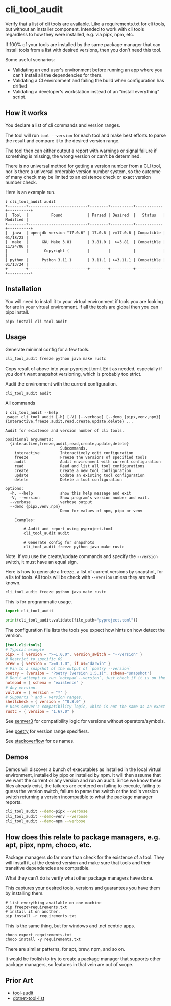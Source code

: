 # cli_tool_audit

Verify that a list of cli tools are available. Like a requirements.txt for cli tools, but without an installer
component. Intended to work with cli tools regardless to how they were installed, e.g. via pipx, npm, etc.

If 100% of your tools are installed by the same package manager that can install tools from a list with desired
versions, then you don't need this tool.

Some useful scenarios:

- Validating an end user's environment before running an app where you can't install all the
  dependencies for them.
- Validating a CI environment and failing the build when configuration has drifted
- Validating a developer's workstation instead of an "install everything" script.

## How it works

You declare a list of cli commands and version ranges.

The tool will run `tool --version` for each tool and make best efforts to parse the result and compare it to the
desired version range.

The tool then can either output a report with warnings or signal failure if something is missing, the wrong version
or can't be determined.

There is no universal method for getting a version number from a CLI tool, nor is there a universal orderable
version number system, so the outcome of many check may be limited to an existence check or exact version number check.

Here is an example run.

```text
❯ cli_tool_audit audit
+--------+--------------------------+--------+----------+------------+----------+
|  Tool  |          Found           | Parsed | Desired  |   Status   | Modified |
+--------+--------------------------+--------+----------+------------+----------+
|  java  | openjdk version "17.0.6" | 17.0.6 | >=17.0.6 | Compatible | 01/18/23 |
|  make  |      GNU Make 3.81       | 3.81.0 |  >=3.81  | Compatible | 11/24/06 |
|        |       Copyright (        |        |          |            |          |
| python |      Python 3.11.1       | 3.11.1 | >=3.11.1 | Compatible | 01/13/24 |
+--------+--------------------------+--------+----------+------------+----------+
```

## Installation

You will need to install it to your virtual environment if tools you are looking for are in your virtual environment.
If all the tools are global then you can pipx install.

```shell
pipx install cli-tool-audit
```

## Usage

Generate minimal config for a few tools.

```bash
cli_tool_audit freeze python java make rustc
```

Copy result of above into your pyproject.toml. Edit as needed, especially if you don't want snapshot versioning,
which is probably too strict.

Audit the environment with the current configuration.

```bash
cli_tool_audit audit
```

All commands

```text
❯ cli_tool_audit --help
usage: cli_tool_audit [-h] [-V] [--verbose] [--demo {pipx,venv,npm}] {interactive,freeze,audit,read,create,update,delete} ...

Audit for existence and version number of cli tools.

positional arguments:
  {interactive,freeze,audit,read,create,update,delete}
                        Subcommands.
    interactive         Interactively edit configuration
    freeze              Freeze the versions of specified tools
    audit               Audit environment with current configuration
    read                Read and list all tool configurations
    create              Create a new tool configuration
    update              Update an existing tool configuration
    delete              Delete a tool configuration

options:
  -h, --help            show this help message and exit
  -V, --version         Show program's version number and exit.
  --verbose             verbose output
  --demo {pipx,venv,npm}
                        Demo for values of npm, pipx or venv

    Examples:

        # Audit and report using pyproject.toml
        cli_tool_audit audit

        # Generate config for snapshots
        cli_tool_audit freeze python java make rustc
```

Note. If you use the create/update commands and specify the `--version` switch, it must have an equal sign.

Here is how to generate a freeze, a list of current versions by snapshot, for a lis tof tools. All tools will be
check with `--version` unless they are well known.

```shell
cli_tool_audit freeze python java make rustc
```

This is for programmatic usage.

```python
import cli_tool_audit

print(cli_tool_audit.validate(file_path="pyproject.toml"))
```

The configuration file lists the tools you expect how hints on how detect the version.

```toml
[tool.cli-tools]
# Typical example
pipx = { version = ">=1.0.0", version_switch = "--version" }
# Restrict to specific OS
brew = { version = ">=0.1.0", if_os="darwin" }
# Pin to a snapshot of the output of `poetry --version`
poetry = {version = "Poetry (version 1.5.1)", schema="snapshot"}
# Don't attempt to run `notepad --version`, just check if it is on the path
notepad = { schema = "existence" }
# Any version.
vulture = { version = "*" }
# Supports ^ and ~ version ranges.
shellcheck = { version = "^0.8.0" }
# Uses semver's compatibility logic, which is not the same as an exact match.
rustc = { version = "1.67.0" }
```

See [semver3](https://python-semver.readthedocs.io/en/latest/usage/check-compatible-semver-version.html) for
compatibility logic for versions without operators/symbols.

See [poetry](https://python-poetry.org/docs/dependency-specification/) for version range specifiers.

See [stackoverflow](https://stackoverflow.com/a/13874620/33264) for os names.

## Demos

Demos will discover a bunch of executables as installed in the local virtual environment, installed by pipx or
installed by npm. It will then assume that we want the current or any version and run an audit. Since we know these
files already exist, the failures are centered on failing to execute, failing to guess the version switch, failure
to parse the switch or the
tool's version switch returning a version incompatible to what the package manager reports.

```bash
cli_tool_audit --demo=pipx --verbose
cli_tool_audit --demo=venv --verbose
cli_tool_audit --demo=npm --verbose
```

## How does this relate to package managers, e.g. apt, pipx, npm, choco, etc.

Package managers do far more than check for the existence of a tool. They will install it, at the desired version
and make sure that tools and their transitive dependencies are compatible.

What they can't do is verify what other package managers have done.

This captures your desired tools, versions and guarantees you have them by installing them.

```shell
# list everything available on one machine
pip freeze>requirements.txt
# install it on another.
pip install -r requirements.txt
```

This is the same thing, but for windows and .net centric apps.

```shell
choco export requirements.txt
choco install -y requirements.txt
```

There are similar patterns, for apt, brew, npm, and so on.

It would be foolish to try to create a package manager that supports other package managers, so features in that
vein are out of scope.

## Prior Art

- [tool-audit](https://github.com/jstutters/toolaudit)
- [dotnet-tool-list](https://learn.microsoft.com/en-us/dotnet/core/tools/dotnet-tool-list)
